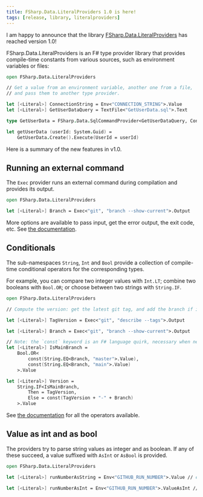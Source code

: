 ```yaml
---
title: FSharp.Data.LiteralProviders 1.0 is here!
tags: [release, library, literalproviders]
---
```


I am happy to announce that the library [FSharp.Data.LiteralProviders](https://github.com/tarmil/fsharp.data.literalproviders) has reached version 1.0!

FSharp.Data.LiteralProviders is an F# type provider library that provides compile-time constants from various sources, such as environment variables or files:

```fsharp
open FSharp.Data.LiteralProviders

// Get a value from an environment variable, another one from a file,
// and pass them to another type provider.

let [<Literal>] ConnectionString = Env<"CONNECTION_STRING">.Value
let [<Literal>] GetUserDataQuery = TextFile<"GetUserData.sql">.Text

type GetUserData = FSharp.Data.SqlCommandProvider<GetUserDataQuery, ConnectionString>

let getUserData (userId: System.Guid) =
    GetUserData.Create().Execute(UserId = userId)
```

Here is a summary of the new features in v1.0.

## Running an external command

The `Exec` provider runs an external command during compilation and provides its output.

```fsharp
open FSharp.Data.LiteralProviders

let [<Literal>] Branch = Exec<"git", "branch --show-current">.Output
```

More options are available to pass input, get the error output, the exit code, etc.
See [the documentation](https://github.com/Tarmil/FSharp.Data.LiteralProviders/blob/master/README.md#exec).

## Conditionals

The sub-namespaces `String`, `Int` and `Bool` provide a collection of compile-time conditional operators for the corresponding types.

For example, you can compare two integer values with `Int.LT`; combine two booleans with `Bool.OR`; or choose between two strings with `String.IF`.

```fsharp
open FSharp.Data.LiteralProviders

// Compute the version: get the latest git tag, and add the branch if it's not master or main.

let [<Literal>] TagVersion = Exec<"git", "describe --tags">.Output

let [<Literal>] Branch = Exec<"git", "branch --show-current">.Output

// Note: the `const` keyword is an F# language quirk, necessary when nesting type providers.
let [<Literal>] IsMainBranch =
    Bool.OR<
        const(String.EQ<Branch, "master">.Value),
        const(String.EQ<Branch, "main">.Value)
    >.Value

let [<Literal>] Version =
    String.IF<IsMainBranch,
        Then = TagVersion,
        Else = const(TagVersion + "-" + Branch)
    >.Value
```

See [the documentation](https://github.com/Tarmil/FSharp.Data.LiteralProviders/blob/master/README.md#conditionals) for all the operators available.

## Value as int and as bool

The providers try to parse string values as integer and as boolean. If any of these succeed, a value suffixed with `AsInt` or `AsBool` is provided.

```fsharp
open FSharp.Data.LiteralProviders

let [<Literal>] runNumberAsString = Env<"GITHUB_RUN_NUMBER">.Value // eg. "42"

let [<Literal>] runNumberAsInt = Env<"GITHUB_RUN_NUMBER">.ValueAsInt // eg. 42
```

